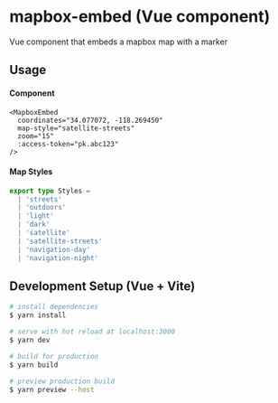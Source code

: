 # mapbox-embed (Vue component)
Vue component that embeds a mapbox map with a marker

## Usage

#### Component
```vue
<MapboxEmbed 
  coordinates="34.077072, -118.269450"
  map-style="satellite-streets"
  zoom="15"
  :access-token="pk.abc123"
/>
```

#### Map Styles
```ts
export type Styles =
  | 'streets'
  | 'outdoors'
  | 'light'
  | 'dark'
  | 'satellite'
  | 'satellite-streets'
  | 'navigation-day'
  | 'navigation-night'
```

## Development Setup (Vue + Vite)

```bash
# install dependencies
$ yarn install

# serve with hot reload at localhost:3000
$ yarn dev

# build for production
$ yarn build

# preview production build
$ yarn preview --host

```
